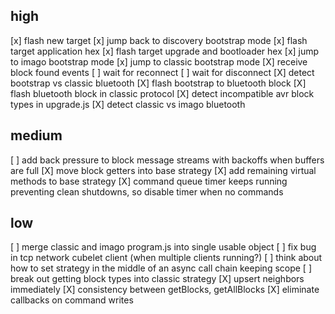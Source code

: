high
----
[x] flash new target
[x] jump back to discovery bootstrap mode
[x] flash target application hex
[x] flash target upgrade and bootloader hex
[x] jump to imago bootstrap mode
[x] jump to classic bootstrap mode
[X] receive block found events
[ ] wait for reconnect
[ ] wait for disconnect
[X] detect bootstrap vs classic bluetooth
[X] flash bootstrap to bluetooth block
[X] flash bluetooth block in classic protocol
[X] detect incompatible avr block types in upgrade.js
[X] detect classic vs imago bluetooth

medium
------
[ ] add back pressure to block message streams with backoffs when buffers are full
[X] move block getters into base strategy
[X] add remaining virtual methods to base strategy
[X] command queue timer keeps running preventing clean shutdowns, so disable timer when no commands

low
---
[ ] merge classic and imago program.js into single usable object
[ ] fix bug in tcp network cubelet client (when multiple clients running?)
[ ] think about how to set strategy in the middle of an async call chain keeping scope
[ ] break out getting block types into classic strategy
[X] upsert neighbors immediately
[X] consistency between getBlocks, getAllBlocks
[X] eliminate callbacks on command writes
